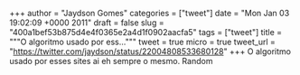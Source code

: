 
+++
author = "Jaydson Gomes"
categories = ["tweet"]
date = "Mon Jan 03 19:02:09 +0000 2011"
draft = false
slug = "400a1bef53b875d4e4f0365e2a4d1f0902aacfa5"
tags = ["tweet"]
title = """O algoritmo usado por ess..."""
tweet = true
micro = true
tweet_url = "https://twitter.com/jaydson/status/22004808533680128"
+++
O algoritmo usado por esses sites ai eh sempre o mesmo. Random
